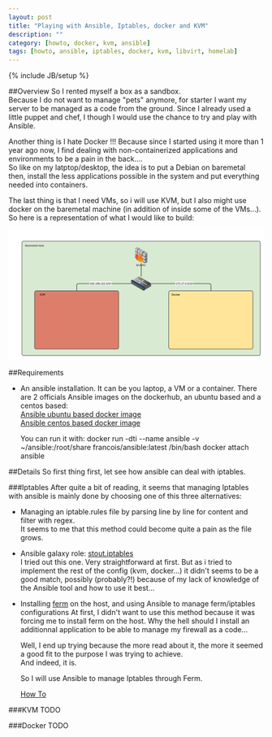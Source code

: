 ```yaml
---
layout: post
title: "Playing with Ansible, Iptables, docker and KVM"
description: ""
category: [howto, docker, kvm, ansible]
tags: [howto, ansible, iptables, docker, kvm, libvirt, homelab]
---
```

{% include JB/setup %}

##Overview
So I rented myself a box as a sandbox.   
Because I do not want to manage "pets" anymore, for starter I want my server to be managed as a code from the ground. Since I already used a little puppet and chef, I though I would use the chance to try and play with Ansible.   

Another thing is I hate Docker !!! Because since I started using it more than 1 year ago now, I find dealing with non-containerized applications and environments to be a pain in the back....   
So like on my latptop/desktop, the idea is to put a Debian on baremetal then, install the less applications possible in the system and put everything needed into containers.   

The last thing is that I need VMs, so i will use KVM, but I also might use docker on the baremetal machine (in addition of inside some of the VMs...).   
So here is a representation of what I would like to build:   

![Basic Config](/assets/images/homelab.png "Basic Config")

##Requirements
- An ansible installation. It can be you laptop, a VM or a container.
    There are 2 officials Ansible images on the dockerhub, an ubuntu based and a centos based:   
    [Ansible ubuntu based docker image](https://registry.hub.docker.com/u/ansible/ubuntu14.04-ansible/)   
    [Ansible centos based docker image](https://registry.hub.docker.com/u/ansible/centos7-ansible/)   

    You can run it with:
        docker run -dti --name ansible -v ~/ansible:/root/share francois/ansible:latest /bin/bash
        docker attach ansible

##Details
So first thing first, let see how ansible can deal with iptables.

###Iptables
After quite a bit of reading, it seems that managing Iptables with ansible is mainly done by choosing one of this three alternatives:

- Managing an iptable.rules file by parsing line by line for content and filter with regex.   
    It seems to me that this method could become quite a pain as the file grows.
- Ansible galaxy role: [stout.iptables](https://galaxy.ansible.com/list#/roles/920)   
    I tried out this one. Very straightforward at first.
    But as i tried to implement the rest of the config (kvm, docker...) it didn't seems to be a good match, possibly (probably?!) because of my lack of knowledge of the Ansible tool and how to use it best...
- Installing [ferm](http://ferm.foo-projects.org/) on the host, and using Ansible to manage ferm/iptables configurations
    At first, I didn't want to use this method because it was forcing me to install ferm on the host. Why the hell should I install an additionnal application to be able to manage my firewall as a code...   
   
    Well, I end up trying because the more read about it, the more it seemed a good fit to the purpose I was trying to achieve.   
    And indeed, it is.

    So I will use Ansible to manage Iptables through Ferm.

    [How To](/howto/ansible/2015/08/06/managing-iptables-with-ansible/)

###KVM
TODO

###Docker
TODO
